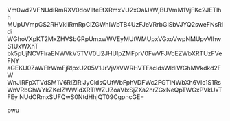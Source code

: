 Vm0wd2VFNUdiRmRXV0doVllteEtXRmxVU2xOalJsWjBUVmM1VjFKc2JETlhh
MUpUVmpGS2RHVkliRmRpClZGWnlWbTB4UzFJeVRrbGlSbVJYQ2sweFNsRldi
WGhoVXpKT2MxZHVSbGRpUmxwWVEyMUtWMUpxVGxoVwpNMUpvVlhwS1UxWXhT
bk5pUjNCVFlraENWVkV5TVV0U2JHUlpZMFprV0FwVFJVcEZWbXRTUzFVeFNY
aGEKU0ZaWFlrWmFjRlpxU205V1JrVjVaVWRHVTFacldsWldiWGhMVkdkd2FW
WnJiRFpXTVdSM1V6RlZlRlJyCldsQUtWbFphVDFWc2FGTlNWbXh6Vlc1S1Rs
WnVRbGhWYkZKelZWWldXRTlWZUZoaVIxSjZXa2hrZGxNeQpTWGxPVkUxTFEy
NUdORmxSUFQwS0NtdHhjQT09CgpncGE=

pwu